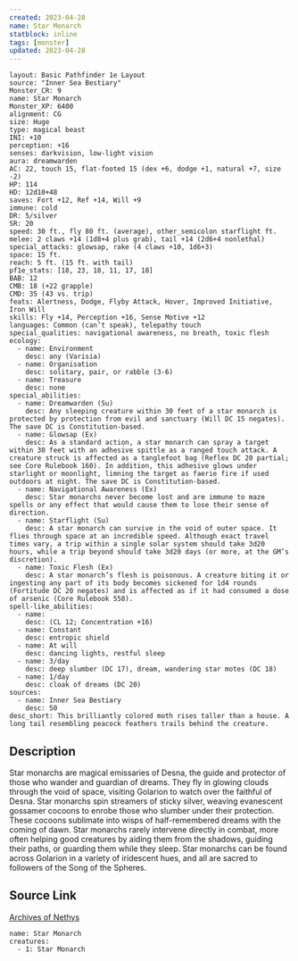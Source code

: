 ```yaml
---
created: 2023-04-28
name: Star Monarch
statblock: inline
tags: [monster]
updated: 2023-04-28
---
```

```statblock
layout: Basic Pathfinder 1e Layout
source: "Inner Sea Bestiary"
Monster_CR: 9
name: Star Monarch
Monster_XP: 6400
alignment: CG
size: Huge
type: magical beast
INI: +10
perception: +16
senses: darkvision, low-light vision
aura: dreamwarden
AC: 22, touch 15, flat-footed 15 (dex +6, dodge +1, natural +7, size -2)
HP: 114
HD: 12d10+48
saves: Fort +12, Ref +14, Will +9
immune: cold
DR: 5/silver
SR: 20
speed: 30 ft., fly 80 ft. (average), other_semicolon starflight ft.
melee: 2 claws +14 (1d8+4 plus grab), tail +14 (2d6+4 nonlethal)
special_attacks: glowsap, rake (4 claws +10, 1d6+3)
space: 15 ft.
reach: 5 ft. (15 ft. with tail)
pf1e_stats: [18, 23, 18, 11, 17, 18]
BAB: 12
CMB: 18 (+22 grapple)
CMD: 35 (43 vs. trip)
feats: Alertness, Dodge, Flyby Attack, Hover, Improved Initiative, Iron Will
skills: Fly +14, Perception +16, Sense Motive +12
languages: Common (can’t speak), telepathy touch
special_qualities: navigational awareness, no breath, toxic flesh
ecology:
  - name: Environment
    desc: any (Varisia)
  - name: Organisation
    desc: solitary, pair, or rabble (3-6)
  - name: Treasure
    desc: none
special_abilities:
  - name: Dreamwarden (Su)
    desc: Any sleeping creature within 30 feet of a star monarch is protected by protection from evil and sanctuary (Will DC 15 negates). The save DC is Constitution-based.
  - name: Glowsap (Ex)
    desc: As a standard action, a star monarch can spray a target within 30 feet with an adhesive spittle as a ranged touch attack. A creature struck is affected as a tanglefoot bag (Reflex DC 20 partial; see Core Rulebook 160). In addition, this adhesive glows under starlight or moonlight, limning the target as faerie fire if used outdoors at night. The save DC is Constitution-based.
  - name: Navigational Awareness (Ex)
    desc: Star monarchs never become lost and are immune to maze spells or any effect that would cause them to lose their sense of direction.
  - name: Starflight (Su)
    desc: A star monarch can survive in the void of outer space. It flies through space at an incredible speed. Although exact travel times vary, a trip within a single solar system should take 3d20 hours, while a trip beyond should take 3d20 days (or more, at the GM’s discretion).
  - name: Toxic Flesh (Ex)
    desc: A star monarch’s flesh is poisonous. A creature biting it or ingesting any part of its body becomes sickened for 1d4 rounds (Fortitude DC 20 negates) and is affected as if it had consumed a dose of arsenic (Core Rulebook 558).
spell-like_abilities:
  - name:
    desc: (CL 12; Concentration +16)
  - name: Constant
    desc: entropic shield
  - name: At will
    desc: dancing lights, restful sleep
  - name: 3/day
    desc: deep slumber (DC 17), dream, wandering star motes (DC 18)
  - name: 1/day
    desc: cloak of dreams (DC 20)
sources:
  - name: Inner Sea Bestiary
    desc: 50
desc_short: This brilliantly colored moth rises taller than a house. A long tail resembling peacock feathers trails behind the creature.
```
## Description
Star monarchs are magical emissaries of Desna, the guide and protector of those who wander and guardian of dreams. They fly in glowing clouds through the void of space, visiting Golarion to watch over the faithful of Desna. Star monarchs spin streamers of sticky silver, weaving evanescent gossamer cocoons to enrobe those who slumber under their protection. These cocoons sublimate into wisps of half-remembered dreams with the coming of dawn. Star monarchs rarely intervene directly in combat, more often helping good creatures by aiding them from the shadows, guiding their paths, or guarding them while they sleep. Star monarchs can be found across Golarion in a variety of iridescent hues, and all are sacred to followers of the Song of the Spheres.
## Source Link
[Archives of Nethys](https://aonprd.com/MonsterDisplay.aspx?ItemName=Star%20Monarch)
```encounter-table
name: Star Monarch
creatures:
  - 1: Star Monarch
```
